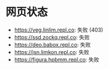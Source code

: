 # 网页状态
- https://veg.linlim.repl.co: 失败 (403)
- https://ssd.zockq.repl.co: 失败
- https://deo.babox.repl.co: 失败
- https://jsn.limkon.repl.co: 失败
- https://figura.hpbmm.repl.co: 失败
